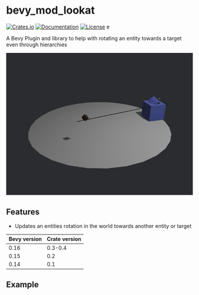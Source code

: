 # bevy_mod_lookat

[![Crates.io](https://img.shields.io/crates/v/bevy_ui_anchor)](https://crates.io/crates/bevy_ui_anchor)
[![Documentation](https://docs.rs/bevy_ui_anchor/badge.svg)](https://docs.rs/bevy_ui_anchor)
[![License](https://img.shields.io/crates/l/bevy_ui_anchor)](https://opensource.org/licenses/MIT)
e

A Bevy Plugin and library to help with rotating an entity towards a target even through hierarchies

![](simple.gif)

## Features

- Updates an entities rotation in the world towards another entity or target

| Bevy version | Crate version |
| ------------ | ------------- |
| 0.16         | 0.3-0.4       |
| 0.15         | 0.2           |
| 0.14         | 0.1           |

## Example

``` rust
